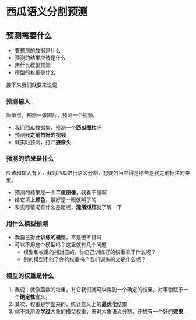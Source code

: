# 西瓜语义分割预测
## 预测需要什么
- 要预测的数据是什么
- 预测的结果应该是什么
- 用什么模型预测
- 模型的权重是什么

接下来我们就要来说说
### 预测输入
简单点，预测一张图片，预测一个视频。
- 我们西瓜数据集，预测一个**西瓜图片**吧
- 预测我**之前拍好的视频**
- 就实时预测，打开**摄像头**

### 预测的结果是什么
应该和输入有关，我对西瓜进行语义分割，想要的当然得是哪些是我之前标注的类型。
- 预测的结果是一个**二值图像**，我看不懂啊
- 给它填上**颜色**，最好是一眼就明了的
- 和实际情况有什么差距呢，**混淆矩阵**就了解一下

### 用什么模型预测
- 我自己**对此训练的模型**，不是很不错吗
- 可以不用这个模型吗？这里就有几个问题
    - 模型和权重的相对应的，你自己训练好的权重拿干什么呢？
    - 别的模型用的了你的权重吗？我们训练的又是什么呢？

### 模型的权重是什么
1. 我说：就像函数的权重，有它我们就可以得到一个确定的结果。对事物赋予一个**确定性**含义。
2. 其次，权重是学出来的，统计意义上的**最优化**结果
3. 你不能用没**学过**大象的模型权重，来对大象语义分割，还想有一个好的**效果**